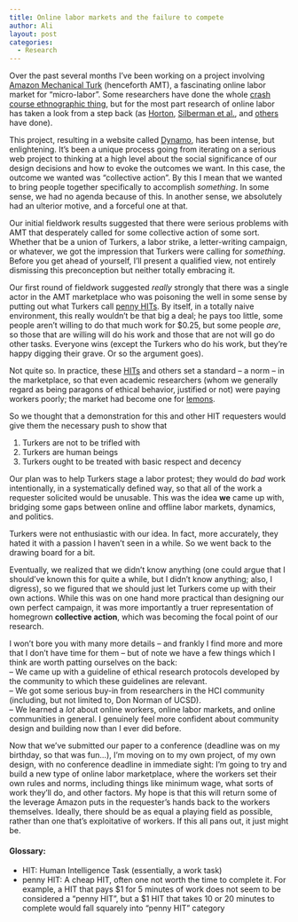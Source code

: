 ```yaml
---
title: Online labor markets and the failure to compete
author: Ali
layout: post
categories:
  - Research
---
```

Over the past several months I&#8217;ve been working on a project involving [Amazon Mechanical Turk][1] (henceforth AMT), a fascinating online labor market for &#8220;micro-labor&#8221;. Some researchers have done the whole [crash course ethnographic thing][2], but for the most part research of online labor has taken a look from a step back (as [Horton][3], [Silberman et al.][4], and [others][5] have done).

This project, resulting in a website called [Dynamo][6], has been intense, but enlightening. It&#8217;s been a unique process going from iterating on a serious web project to thinking at a high level about the social significance of our design decisions and how to evoke the outcomes we want. In this case, the outcome we wanted was &#8220;collective action&#8221;. By this I mean that we wanted to bring people together specifically to accomplish *something*. In some sense, we had no agenda because of this. In another sense, we absolutely had an ulterior motive, and a forceful one at that.

Our initial fieldwork results suggested that there were serious problems with AMT that desperately called for some collective action of some sort. Whether that be a union of Turkers, a labor strike, a letter-writing campaign, or whatever, we got the impression that Turkers were calling for *something*. Before you get ahead of yourself, I&#8217;ll present a qualified view, not entirely dismissing this preconception but neither totally embracing it.

Our first round of fieldwork suggested *really* strongly that there was a single actor in the AMT marketplace who was poisoning the well in some sense by putting out what Turkers call [penny HITs][7]. By itself, in a totally naive environment, this really wouldn&#8217;t be that big a deal; he pays too little, some people aren&#8217;t willing to do that much work for $0.25, but some people *are*, so those that are willing will do his work and those that are not will go do other tasks. Everyone wins (except the Turkers who do his work, but they&#8217;re happy digging their grave. Or so the argument goes).

Not quite so. In practice, these [HITs][8] and others set a standard &#8211; a norm &#8211; in the marketplace, so that even academic researchers (whom we generally regard as being paragons of ethical behavior, justified or not) were paying workers poorly; the market had become one for [lemons][9].

So we thought that a demonstration for this and other HIT requesters would give them the necessary push to show that  
1. Turkers are not to be trifled with  
2. Turkers are human beings  
3. Turkers ought to be treated with basic respect and decency

Our plan was to help Turkers stage a labor protest; they would do *bad* work intentionally, in a systematically defined way, so that all of the work a requester solicited would be unusable. This was the idea **we** came up with, bridging some gaps between online and offline labor markets, dynamics, and politics.

Turkers were not enthusiastic with our idea. In fact, more accurately, they hated it with a passion I haven&#8217;t seen in a while. So we went back to the drawing board for a bit.

Eventually, we realized that we didn&#8217;t know anything (one could argue that I should&#8217;ve known this for quite a while, but I didn&#8217;t know anything; also, I digress), so we figured that we should just let Turkers come up with their own actions. While this was on one hand more practical than designing our own perfect campaign, it was more importantly a truer representation of homegrown **collective action**, which was becoming the focal point of our research.

I won&#8217;t bore you with many more details &#8211; and frankly I find more and more that I don&#8217;t have time for them &#8211; but of note we have a few things which I think are worth patting ourselves on the back:  
&#8211; We came up with a guideline of ethical research protocols developed by the community to which these guidelines are relevant.  
&#8211; We got some serious buy-in from researchers in the HCI community (including, but not limited to, Don Norman of UCSD).  
&#8211; We learned a *lot* about online workers, online labor markets, and online communities in general. I genuinely feel more confident about community design and building now than I ever did before.

Now that we&#8217;ve submitted our paper to a conference (deadline was on my birthday, so that was fun&#8230;), I&#8217;m moving on to my own project, of my own design, with no conference deadline in immediate sight: I&#8217;m going to try and build a new type of online labor marketplace, where the workers set their own rules and norms, including things like minimum wage, what sorts of work they&#8217;ll do, and other factors. My hope is that this will return some of the leverage Amazon puts in the requester&#8217;s hands back to the workers themselves. Ideally, there should be as equal a playing field as possible, rather than one that&#8217;s exploitative of workers. If this all pans out, it just might be.

#### Glossary:

*   <a name="HIT"></a>HIT: Human Intelligence Task (essentially, a work task) 
*   <a name="pennyHIT"></a>penny HIT: A cheap HIT, often one not worth the time to complete it. For example, a HIT that pays $1 for 5 minutes of work does not seem to be considered a &#8220;penny HIT&#8221;, but a $1 HIT that takes 10 or 20 minutes to complete would fall squarely into &#8220;penny HIT&#8221; category

 [1]: https://www.mturk.com
 [2]: http://www.cs.cmu.edu/~jbigham/posts/2014/half-workday-as-turker.html
 [3]: http://john-joseph-horton.com/papers/online_labor_markets.pdf
 [4]: http://dl.acm.org/citation.cfm?id=1869100
 [5]: http://john-joseph-horton.com/papers/futureofcrowdwork-cscw2013.pdf
 [6]: http://www.wearedynamo.org/
 [7]: #pennyHIT
 [8]: #HIT
 [9]: http://www.iei.liu.se/nek/730g83/artiklar/1.328833/AkerlofMarketforLemons.pdf
